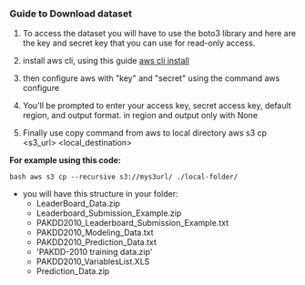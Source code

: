 ### Guide to Download dataset

1. To access the dataset you will have to use the boto3 library and here are the key and secret key that you can use for read-only access.

2. install aws cli, using this guide [aws cli install](https://docs.aws.amazon.com/es_es/cli/v1/userguide/cli-chap-install.html)

3. then configure aws with "key" and "secret" using the command aws configure

4. You'll be prompted to enter your access key, secret access key, default region, and output format. in region and output only with None

5. Finally use copy command from aws to local directory
aws s3 cp <s3_url> <local_destination>

**For example using this code:**

`bash
aws s3 cp --recursive s3://mys3url/ ./local-folder/
`

* you will have this structure in your folder:
  - LeaderBoard_Data.zip
  - Leaderboard_Submission_Example.zip
  - PAKDD2010_Leaderboard_Submission_Example.txt
  - PAKDD2010_Modeling_Data.txt
  - PAKDD2010_Prediction_Data.txt
  - 'PAKDD-2010 training data.zip'
  - PAKDD2010_VariablesList.XLS
  - Prediction_Data.zip


